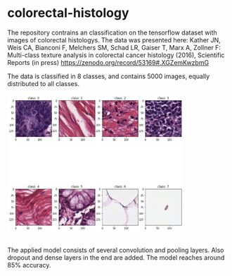 # colorectal-histology

The repository contrains an classification on the tensorflow dataset with images of colorectal histologys. The data was presented here: Kather JN, Weis CA, Bianconi F, Melchers SM, Schad LR, Gaiser T, Marx A, Zollner F: Multi-class texture analysis in colorectal cancer histology (2016), Scientific Reports (in press) https://zenodo.org/record/53169#.XGZemKwzbmG


The data is classified in 8 classes, and contains 5000 images, equally distributed to all classes.
<br />
<br />
![](/Images/class_examples_smaller.png)
<br />
<br />

The applied model consists of several convolution and pooling layers. Also dropout and dense layers in the end are added. The model reaches around 85% accuracy.
